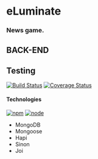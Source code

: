 # eLuminate
### News game.
## BACK-END

## Testing
[![Build Status](https://travis-ci.org/greygatch/eLuminate-node.svg?branch=master)](https://travis-ci.org/greygatch/eLuminate-node)
[![Coverage Status](https://coveralls.io/repos/greygatch/eLuminate-node/badge.svg)](https://coveralls.io/r/greygatch/eLuminate-node)
#### Technologies
[![npm](https://img.shields.io/npm/v/npm.svg)]()
[![node](https://img.shields.io/node/v/gh-badges.svg)]()
- MongoDB
- Mongoose
- Hapi
- Sinon
- Joi
